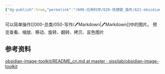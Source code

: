 ```yaml
---
{"dg-publish":true,"permalink":"/600-应用科学/620-快捷键_插件/621-obsidian/🔌ImageToolkit/","tags":["Plugin/Obsidian"],"noteIcon":""}
---
```


可以简单操作[[000-总类/050-写作/🖊️Markdown\|🖊️Markdown]]中的图片。
预览查看、缩放、移动、旋转、翻转、拷贝、反色图片


## 参考资料
[obsidian-image-toolkit/README_cn.md at master · sissilab/obsidian-image-toolkit](https://github.com/sissilab/obsidian-image-toolkit/blob/master/README_cn.md)